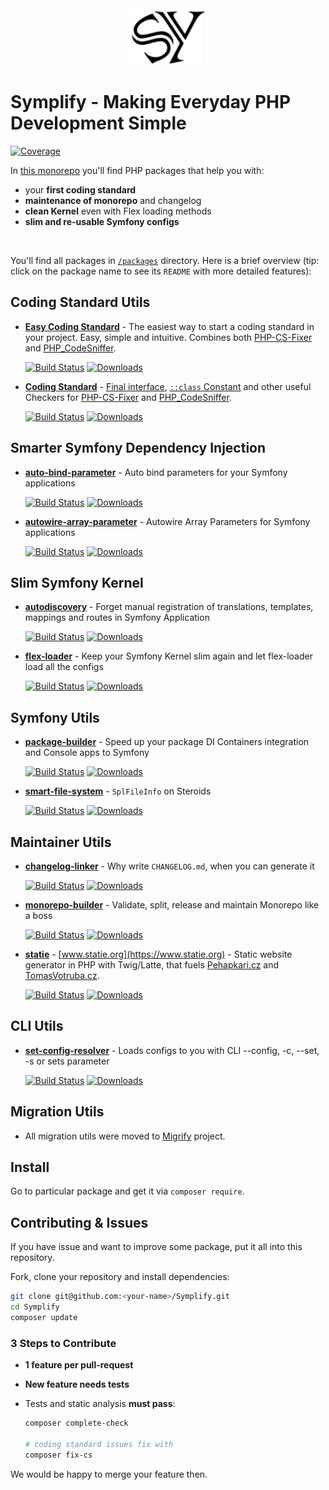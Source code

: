 <div align="center">
    <img src="/docs/symplify.png?v=3">
</div>

# Symplify - Making Everyday PHP Development Simple

[![Coverage](https://img.shields.io/coveralls/symplify/symplify/master.svg?style=flat-square)](https://coveralls.io/github/symplify/symplify?branch=master)

In [this monorepo](https://gomonorepo.org/) you'll find PHP packages that help you with:

* your **first coding standard**
* **maintenance of monorepo** and changelog
* **clean Kernel** even with Flex loading methods
* **slim and re-usable Symfony configs**

<br>

You'll find all packages in [`/packages`](/packages) directory. Here is a brief overview (tip: click on the package name to see its `README` with more detailed features):

## Coding Standard Utils

* **[Easy Coding Standard](https://github.com/symplify/easy-coding-standard)** - The easiest way to start a coding standard in your project. Easy, simple and intuitive. Combines both [PHP-CS-Fixer](https://github.com/friendsofphp/php-cs-fixer) and [PHP_CodeSniffer](https://github.com/squizlabs/PHP_CodeSniffer).

    [![Build Status](https://img.shields.io/github/workflow/status/symplify/easy-coding-standard/Code_Checks?style=flat-square)](https://github.com/symplify/easy-coding-standard/actions)
    [![Downloads](https://img.shields.io/packagist/dt/symplify/easy-coding-standard.svg?style=flat-square)](https://packagist.org/packages/symplify/easy-coding-standard/stats)

* **[Coding Standard](https://github.com/symplify/coding-standard)** - [Final interface](http://ocramius.github.io/blog/when-to-declare-classes-final/), [`::class` Constant](https://www.tomasvotruba.cz/blog/2017/08/21/5-useful-rules-from-symplify-coding-standard/#3-class-constant-fixer) and other useful Checkers for [PHP-CS-Fixer](https://github.com/friendsofphp/php-cs-fixer) and [PHP_CodeSniffer](https://github.com/squizlabs/PHP_CodeSniffer).

    [![Build Status](https://img.shields.io/github/workflow/status/symplify/coding-standard/Code_Checks?style=flat-square)](https://github.com/symplify/coding-standard/actions)
    [![Downloads](https://img.shields.io/packagist/dt/symplify/coding-standard.svg?style=flat-square)](https://packagist.org/packages/symplify/coding-standard/stats)

## Smarter Symfony Dependency Injection

- **[auto-bind-parameter](https://github.com/symplify/auto-bind-parameter)** - Auto bind parameters for your Symfony applications

    [![Build Status](https://img.shields.io/github/workflow/status/symplify/auto-bind-parameter/Code_Checks?style=flat-square)](https://github.com/symplify/auto-bind-parameter/actions)
    [![Downloads](https://img.shields.io/packagist/dt/symplify/auto-bind-parameter.svg?style=flat-square)](https://packagist.org/packages/symplify/auto-bind-parameter/stats)

- **[autowire-array-parameter](https://github.com/symplify/autowire-array-parameter)** - Autowire Array Parameters for Symfony applications

    [![Build Status](https://img.shields.io/github/workflow/status/symplify/autowire-array-parameter/Code_Checks?style=flat-square)](https://github.com/symplify/autowire-array-parameter/actions)
    [![Downloads](https://img.shields.io/packagist/dt/symplify/autowire-array-parameter.svg?style=flat-square)](https://packagist.org/packages/symplify/autowire-array-parameter/stats)

## Slim Symfony Kernel

- **[autodiscovery](https://github.com/symplify/autodiscovery)** - Forget manual registration of translations, templates, mappings and routes in Symfony Application

    [![Build Status](https://img.shields.io/github/workflow/status/symplify/autodiscovery/Code_Checks?style=flat-square)](https://github.com/symplify/autodiscovery/actions)
    [![Downloads](https://img.shields.io/packagist/dt/symplify/autodiscovery.svg?style=flat-square)](https://packagist.org/packages/symplify/autodiscovery/stats)

- **[flex-loader](https://github.com/symplify/flex-loader)** - Keep your Symfony Kernel slim again and let flex-loader load all the configs

    [![Build Status](https://img.shields.io/github/workflow/status/symplify/flex-loader/Code_Checks?style=flat-square)](https://github.com/symplify/flex-loader/actions)
    [![Downloads](https://img.shields.io/packagist/dt/symplify/flex-loader.svg?style=flat-square)](https://packagist.org/packages/symplify/flex-loader/stats)

## Symfony Utils

- **[package-builder](https://github.com/symplify/package-builder)** - Speed up your package DI Containers integration and Console apps to Symfony

    [![Build Status](https://img.shields.io/github/workflow/status/symplify/package-builder/Code_Checks?style=flat-square)](https://github.com/symplify/package-builder/actions)
    [![Downloads](https://img.shields.io/packagist/dt/symplify/package-builder.svg?style=flat-square)](https://packagist.org/packages/symplify/package-builder/stats)

- **[smart-file-system](https://github.com/symplify/smart-file-system)** - `SplFileInfo` on Steroids

    [![Build Status](https://img.shields.io/github/workflow/status/symplify/smart-file-system/Code_Checks?style=flat-square)](https://github.com/symplify/smart-file-system/actions)
    [![Downloads](https://img.shields.io/packagist/dt/symplify/smart-file-system.svg?style=flat-square)](https://packagist.org/packages/symplify/smart-file-system/stats)

## Maintainer Utils

- **[changelog-linker](https://github.com/symplify/changelog-linker)** - Why write `CHANGELOG.md`, when you can generate it

    [![Build Status](https://img.shields.io/github/workflow/status/symplify/changelog-linker/Code_Checks?style=flat-square)](https://github.com/symplify/changelog-linker/actions)
    [![Downloads](https://img.shields.io/packagist/dt/symplify/changelog-linker.svg?style=flat-square)](https://packagist.org/packages/symplify/changelog-linker/stats)

- **[monorepo-builder](https://github.com/symplify/monorepo-builder)** - Validate, split, release and maintain Monorepo like a boss

    [![Build Status](https://img.shields.io/github/workflow/status/symplify/monorepo-builder/Code_Checks?style=flat-square)](https://github.com/symplify/monorepo-builder/actions)
    [![Downloads](https://img.shields.io/packagist/dt/symplify/monorepo-builder.svg?style=flat-square)](https://packagist.org/packages/symplify/monorepo-builder/stats)

- **[statie](https://github.com/symplify/statie)** - [www.statie.org](https://www.statie.org) - Static website generator in PHP with Twig/Latte, that fuels [Pehapkari.cz](https://github.com/pehapkari/pehapkari.cz) and [TomasVotruba.cz](https://github.com/tomasvotruba/tomasvotruba.cz).

    [![Build Status](https://img.shields.io/github/workflow/status/symplify/statie/Code_Checks?style=flat-square)](https://github.com/symplify/statie/actions)
    [![Downloads](https://img.shields.io/packagist/dt/Symplify/statie.svg?style=flat-square)](https://packagist.org/packages/Symplify/statie/stats)

## CLI Utils

- **[set-config-resolver](https://github.com/symplify/set-config-resolver)** - Loads configs to you with CLI --config, -c, --set, -s or sets parameter

    [![Build Status](https://img.shields.io/github/workflow/status/symplify/set-config-resolver/Code_Checks?style=flat-square)](https://github.com/symplify/set-config-resolver/actions)
    [![Downloads](https://img.shields.io/packagist/dt/symplify/set-config-resolver.svg?style=flat-square)](https://packagist.org/packages/symplify/set-config-resolver/stats)

## Migration Utils

- All migration utils were moved to [Migrify](https://github.com/migrify/migrify/) project.

## Install

Go to particular package and get it via `composer require`.

## Contributing & Issues

If you have issue and want to improve some package, put it all into this repository.

Fork, clone your repository and install dependencies:

```bash
git clone git@github.com:<your-name>/Symplify.git
cd Symplify
composer update
```

### 3 Steps to Contribute

- **1 feature per pull-request**
- **New feature needs tests**
- Tests and static analysis **must pass**:

    ```bash
    composer complete-check

    # coding standard issues fix with
    composer fix-cs
    ```

We would be happy to merge your feature then.
